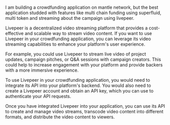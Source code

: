 I am building a crowdfunding application on mantle network, but the best application studded with features like multi chain funding using superfluid, multi token and streaming about the campaign using livepeer. 

Livepeer is a decentralized video streaming platform that provides a cost-effective and scalable way to stream video content. If you want to use Livepeer in your crowdfunding application, you can leverage its video streaming capabilities to enhance your platform's user experience.

For example, you could use Livepeer to stream live video of project updates, campaign pitches, or Q&A sessions with campaign creators. This could help to increase engagement with your platform and provide backers with a more immersive experience.

To use Livepeer in your crowdfunding application, you would need to integrate its API into your platform's backend. You would also need to create a Livepeer account and obtain an API key, which you can use to authenticate your API requests.

Once you have integrated Livepeer into your application, you can use its API to create and manage video streams, transcode video content into different formats, and distribute the video content to viewers.



